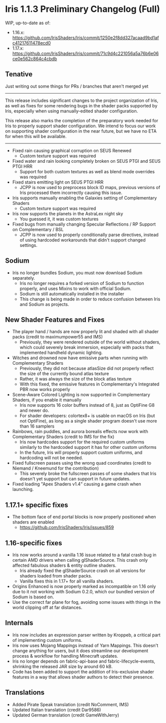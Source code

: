 # Iris 1.1.3 Preliminary Changelog (Full)

WIP, up-to-date as of:

- 1.16.x: https://github.com/IrisShaders/Iris/commit/1250e2f8dd327acaad9bd1afc41217611478ecd0
- 1.17.x: https://github.com/IrisShaders/Iris/commit/71c9d4c221056a5a76b6e06ce0e562c864c4cbdb

## Tenative

Just writing out some things for PRs / branches that aren't merged yet

---

This release includes significant changes to the project organization of Iris, as well as fixes for some rendering bugs in the shader packs supported by Iris, especially when using manually-edited shader configuration.

This release also marks the completion of the preparatory work needed for Iris to properly support shader configuration. We intend to focus our work on supporting shader configuration in the near future, but we have no ETA for when this will be available.

---

- Fixed rain causing graphical corruption on SEUS Renewed
    - Custom texture support was required
- Fixed water and rain looking completely broken on SEUS PTGI and SEUS PTGI HRR
    - Support for both custom textures as well as blend mode overrides was required
- Fixed stairs emitting light on SEUS PTGI HRR
    - JCPP is now used to preprocess block ID maps, previous versions of Iris processed them incorrectly causing this issue.
- Iris supports manually enabling the Galaxies setting of Complementary Shaders
    - Custom texture support was required
- Iris now supports the planets in the AstraLex night sky
    - You guessed it, it was custom textures
- Fixed bugs from manually changing Specular Reflections / RP Support on Complementary / BSL
    - JCPP is now used to properly conditionally parse directives, instead of using hardcoded workarounds that didn't support changed settings.

## Sodium

- Iris no longer bundles Sodium, you must now download Sodium separately.
    - Iris no longer requires a forked version of Sodium to function properly, and uses Mixins to work with official Sodium.
    - Sodium is still automatically installed in the installer
    - This change is being made in order to reduce confusion between Iris and Sodium as projects.

## New Shader Features and Fixes

- The player hand / hands are now properly lit and shaded with all shader packs (credit to maximumpower55 and IMS)
    - Previously, they were rendered outside of the world without shaders, which could severely break immersion, especially with packs that implemented handheld dynamic lighting.
- Witches and drowned now have emissive parts when running with Complementary Shaders
    - Previously, they did not because atlasSize did not properly reflect the size of the currently bound atlas texture
    - Rather, it was always the size of the block atlas texture
    - With this fixed, the emissive features in Complementary's Integrated PBR now works properly
- Scene-Aware Colored Lighting is now supported in Complementary Shaders, if you enable it manually
    - Iris now supports 16 color buffers instead of 8, just as OptiFine G8 and newer do.
    - For shader developers: colortex8+ is usable on macOS on Iris (but not OptiFine), as long as a single shader program doesn't use more than 16 samplers
- Rainbows, rain puddles, and aurora borealis effects now work with Complementary Shaders (credit to IMS for the fix)
    - Iris now hardcodes support for the required custom uniforms similarly to the hardcoded support it has for other custom uniforms
    - In the future, Iris will properly support custom uniforms, and hardcoding will not be needed.
- Fixed fullscreen passes using the wrong quad coordinates (credit to Niemand / Kneemund for the contribution)
    - This severely broke the fullscreen passes of some shaders that Iris doesn't yet support but can support in future updates.
- Fixed loading "Apex Shaders v1.4" causing a game crash when launching.

## 1.17.1+ specific fixes

- The bottom face of end portal blocks is now properly positioned when shaders are enabled
    - https://github.com/IrisShaders/Iris/issues/859

## 1.16-specific fixes

- Iris now works around a vanilla 1.16 issue related to a fatal crash bug in certain AMD drivers when calling glShaderSource. This crash only affected fabulous shaders & entity outline shaders.
    - Iris already fixed the glShaderSource crash on all versions for shaders loaded from shader packs.
    - Vanilla fixes this in 1.17+ for all vanilla shaders.
- Origins Enhanced is now properly marked as incompatible on 1.16 only due to it not working with Sodium 0.2.0, which our bundled version of Sodium is based on.
- Use the correct far plane for fog, avoiding some issues with things in the world clipping off at far distances.

## Internals

- Iris now includes an expression parser written by Kroppeb, a critical part of implementing custom uniforms.
- Iris now uses Mojang Mappings instead of Yarn Mappings. This doesn't change anything for users, but it does streamline our development process & workflow for handling Minecraft updates.
- Iris no longer depends on fabric-api-base and fabric-lifecycle-events, shrinking the released JAR size by around 60 kB.
- Code has been added to support the addition of Iris-exclusive shader features in a way that allows shader authors to detect their presence.

## Translations

- Added Pirate Speak translation (credit NoComment, IMS)
- Updated Italian translation (credit Dar9586)
- Updated German translation (credit GameWithJerry)
